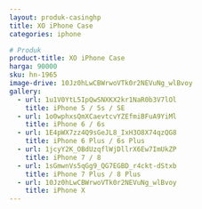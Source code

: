 ```yaml
---
layout: produk-casinghp
title: XO iPhone Case
categories: iphone

# Produk
product-title: XO iPhone Case
harga: 90000
sku: hn-1965
image-drive: 10Jz0hLwCBWrwoVTk0r2NEVuNg_wlBvoy
gallery:
  - url: 1u1V0YtL5IpQwSNXKX2kr1NaR0b3V7lOl
    title: iPhone 5 / 5s / SE
  - url: 1o0wphxsQmXCaevtcvYZEfmiBFuA9YiMl
    title: iPhone 6 / 6s
  - url: 1E4pWX7zz4Q9sGeJL8_IxH3O8X74qzQG8
    title: iPhone 6 Plus / 6s Plus
  - url: 1jcyY2K_OBdUzqflWjDllrX6Ew7ImUkZP
    title: iPhone 7 / 8
  - url: 1sGmwnVs5qGg9_QG7EGBD_r4ckt-dStxb
    title: iPhone 7 Plus / 8 Plus
  - url: 10Jz0hLwCBWrwoVTk0r2NEVuNg_wlBvoy
    title: iPhone X
---
```

